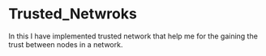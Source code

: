 # Trusted_Netwroks
In this I have implemented trusted network that help me for the gaining the trust between nodes in a network. 
